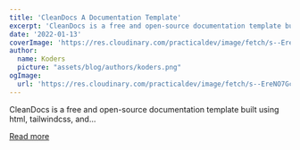 ```yaml
---
title: 'CleanDocs A Documentation Template'
excerpt: 'CleanDocs is a free and open-source documentation template built using html, tailwindcss, and...'
date: '2022-01-13'
coverImage: 'https://res.cloudinary.com/practicaldev/image/fetch/s--EreNO7Gc--/c_imagga_scale,f_auto,fl_progressive,h_420,q_auto,w_1000/https://dev-to-uploads.s3.amazonaws.com/uploads/articles/4d3dh2h3t5jzo715ym8p.PNG'
author:
  name: Koders
  picture: "assets/blog/authors/koders.png"
ogImage:
  url: 'https://res.cloudinary.com/practicaldev/image/fetch/s--EreNO7Gc--/c_imagga_scale,f_auto,fl_progressive,h_420,q_auto,w_1000/https://dev-to-uploads.s3.amazonaws.com/uploads/articles/4d3dh2h3t5jzo715ym8p.PNG'
---
```


CleanDocs is a free and open-source documentation template built using html, tailwindcss, and...

[Read more](https://dev.to/lmas3009/cleandocs-a-documentation-template-59h9)

